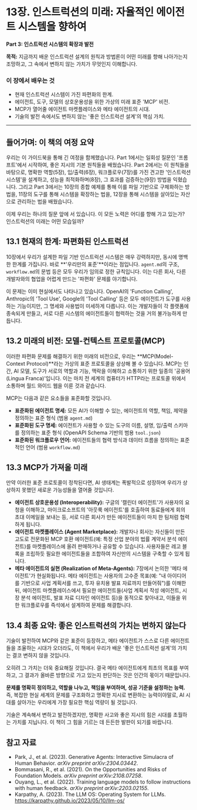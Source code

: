 # 13장. 인스트럭션의 미래: 자율적인 에이전트 시스템을 향하여

**Part 3: 인스트럭션 시스템의 확장과 발전**

**목적:** 지금까지 배운 인스트럭션 설계의 원칙과 방법론이 어떤 미래를 향해 나아가는지 조망하고, 그 속에서 변하지 않는 가치가 무엇인지 이해합니다.

### 이 장에서 배우는 것
- 현재 인스트럭션 시스템이 가진 파편화의 한계.
- 에이전트, 도구, 모델의 상호운용성을 위한 가상의 미래 표준 'MCP' 비전.
- MCP가 열어줄 에이전트 마켓플레이스와 메타 에이전트의 시대.
- 기술의 발전 속에서도 변하지 않는 '좋은 인스트럭션 설계'의 핵심 가치.

---

## 들어가며: 이 책의 여정 요약

우리는 이 가이드북을 통해 긴 여정을 함께했습니다. Part 1에서는 일회성 질문인 '프롬프트'에서 시작하여, 좋은 지시의 기본 원칙들을 배웠습니다. Part 2에서는 이 원칙들을 바탕으로, 명확한 역할(5장), 입/출력(6장), 워크플로우(7장)를 가진 견고한 '인스트럭션 시스템'을 설계하고, 성능을 최적화하며(8장), 그 효과를 검증하는(9장) 방법을 익혔습니다. 그리고 Part 3에서는 10장의 종합 예제를 통해 이를 파일 기반으로 구체화하는 방법을, 11장의 도구를 통해 시스템을 확장하는 법을, 12장을 통해 시스템을 살아있는 자산으로 관리하는 법을 배웠습니다.

이제 우리는 하나의 질문 앞에 서 있습니다. 이 모든 노력은 어디를 향해 가고 있는가? 인스트럭션의 미래는 어떤 모습일까?

## 13.1 현재의 한계: 파편화된 인스트럭션

10장에서 우리가 설계한 파일 기반 인스트럭션 시스템은 매우 강력하지만, 동시에 명백한 한계를 가집니다. 바로 **'우리만의 표준'**이라는 점입니다. `agent.md`의 구조, `workflow.md`의 문법 등은 모두 우리가 임의로 정한 규칙입니다. 이는 다른 회사, 다른 개발자와의 협업을 어렵게 만드는 '파편화' 문제를 야기합니다.

이 문제는 이미 현실에서도 나타나고 있습니다. OpenAI의 'Function Calling', Anthropic의 'Tool Use', Google의 'Tool Calling' 등은 모두 에이전트가 도구를 사용하는 기능이지만, 그 명세와 사용법이 미세하게 다릅니다. 이는 개발자들이 각 플랫폼에 종속되게 만들고, 서로 다른 시스템의 에이전트들이 협력하는 것을 거의 불가능하게 만듭니다.

## 13.2 미래의 비전: 모델-컨텍스트 프로토콜(MCP)

이러한 파편화 문제를 해결하기 위한 미래의 비전으로, 우리는 **MCP(Model-Context Protocol)**라는 가상의 표준 프로토콜을 상상해 볼 수 있습니다. MCP는 인간, AI 모델, 도구가 서로의 역할과 기능, 맥락을 이해하고 소통하기 위한 일종의 '공용어(Lingua Franca)'입니다. 이는 마치 전 세계의 컴퓨터가 HTTP라는 프로토콜 위에서 소통하며 월드 와이드 웹을 이룬 것과 같습니다.

MCP는 다음과 같은 요소들을 표준화할 것입니다.

- **표준화된 에이전트 명세:** 모든 AI가 이해할 수 있는, 에이전트의 역할, 책임, 제약을 정의하는 표준 형식 (범용 `agent.md`)
- **표준화된 도구 명세:** 에이전트가 사용할 수 있는 도구의 이름, 설명, 입/출력 스키마를 정의하는 표준 형식 (OpenAPI Schema 기반의 범용 `tool.json`)
- **표준화된 워크플로우 언어:** 에이전트들의 협력 방식과 데이터 흐름을 정의하는 표준적인 언어 (범용 `workflow.md`)

## 13.3 MCP가 가져올 미래

만약 이러한 표준 프로토콜이 정착된다면, AI 생태계는 폭발적으로 성장하며 우리가 상상하지 못했던 새로운 가능성들을 열어줄 것입니다.

- **에이전트 상호운용성 (Interoperability):** 구글의 '캘린더 에이전트'가 사용자의 요청을 이해하고, 마이크로소프트의 '아웃룩 에이전트'를 호출하여 동료들에게 회의 초대 이메일을 보내는 등, 서로 다른 회사가 만든 에이전트들이 마치 한 팀처럼 협력하게 됩니다.
- **에이전트 마켓플레이스 (Agent Marketplace):** 개발자나 회사는 자신들이 만든 고도로 전문화된 MCP 호환 에이전트(예: 특정 산업 분야의 법률 계약서 분석 에이전트)를 마켓플레이스에 올려 판매하거나 공유할 수 있습니다. 사용자들은 레고 블록을 조립하듯 필요한 에이전트들을 조합하여 자신만의 시스템을 구축할 수 있게 됩니다.
- **메타 에이전트의 실현 (Realization of Meta-Agents):** 7장에서 논의한 '메타 에이전트'가 현실화됩니다. 메타 에이전트는 사용자의 고수준 목표(예: "내 아이디어를 기반으로 사업 계획서를 쓰고, 투자 유치용 발표 자료까지 만들어줘")를 이해한 뒤, 에이전트 마켓플레이스에서 필요한 에이전트들(사업 계획서 작성 에이전트, 시장 분석 에이전트, 발표 자료 디자인 에이전트 등)을 동적으로 찾아내고, 이들을 위한 워크플로우를 즉석에서 설계하여 문제를 해결합니다.

## 13.4 최종 요약: 좋은 인스트럭션의 가치는 변하지 않는다

기술이 발전하여 MCP와 같은 표준이 등장하고, 메타 에이전트가 스스로 다른 에이전트들을 조율하는 시대가 오더라도, 이 책에서 우리가 배운 '좋은 인스트럭션 설계'의 가치는 결코 변하지 않을 것입니다.

오히려 그 가치는 더욱 중요해질 것입니다. 결국 메타 에이전트에게 최초의 목표를 부여하고, 그 결과가 올바른 방향으로 가고 있는지 판단하는 것은 인간의 몫이기 때문입니다.

**문제를 명확히 정의하고, 역할을 나누고, 책임을 부여하며, 성공 기준을 설정하는 능력.** 즉, 복잡한 현실 세계의 문제를 구조화하고 명확한 지시로 변환하는 능력이야말로, AI 시대를 살아가는 우리에게 가장 필요한 핵심 역량이 될 것입니다.

기술은 계속해서 변하고 발전하겠지만, 명확한 사고와 좋은 지시의 힘은 시대를 초월하는 가치를 지닙니다. 이 책이 그 힘을 기르는 데 든든한 발판이 되기를 바랍니다.

## 참고 자료

- Park, J., et al. (2023). Generative Agents: Interactive Simulacra of Human Behavior. *arXiv preprint arXiv:2304.03442*.
- Bommasani, R., et al. (2021). On the Opportunities and Risks of Foundation Models. *arXiv preprint arXiv:2108.07258*.
- Ouyang, L., et al. (2022). Training language models to follow instructions with human feedback. *arXiv preprint arXiv:2203.02155*.
- Karpathy, A. (2023). The LLM OS: Operating System for LLMs. https://karpathy.github.io/2023/05/10/llm-os/
